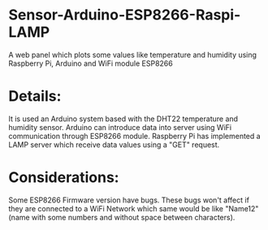 # Sensor-Arduino-ESP8266-Raspi-LAMP
A web panel which plots some values like temperature and humidity using Raspberry Pi, Arduino and WiFi module ESP8266

# Details:
It is used an Arduino system based with the DHT22 temperature and humidity sensor. Arduino can introduce data into server using WiFi
communication through ESP8266 module.
Raspberry Pi has implemented a LAMP server which receive data values using a "GET" request.

# Considerations:
Some ESP8266 Firmware version have bugs. These bugs won't affect if they are connected to a WiFi Network which same would be like "Name12"
(name with some numbers and without space between characters).
